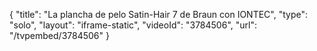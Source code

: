 {
    "title": "La plancha de pelo Satin-Hair 7 de Braun con IONTEC",
    "type": "solo",
    "layout": "iframe-static",
    "videoId": "3784506",
    "url": "\/tvpembed\/3784506"
}